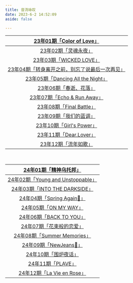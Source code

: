 ```yaml
---
title: 音流咏叹
date: 2023-6-2 14:52:09
aside: false

---
```




| [23年01期「Color of Love」](https://arrietty-fly.github.io/音流咏叹/2301) |
| :----------------------------------------------------------: |
| [23年02期「灵魂永夜」](https://arrietty-fly.github.io/音流咏叹/2302) |
| [23年03期「WICKED LOVE」](https://arrietty-fly.github.io/音流咏叹/2303) |
| [23年04期「转身离开之前，别忘了说最后一次再见」](https://arrietty-fly.github.io/音流咏叹/2304) |
| [23年05期「Dancing All the Night」](https://arrietty-fly.github.io/音流咏叹/2305) |
| [23年06期「春逝、花落」](https://arrietty-fly.github.io/音流咏叹/2306) |
| [23年07期「Echo & Run Away」](https://arrietty-fly.github.io/音流咏叹/2307) |
| [23年08期「Final Battle」](https://arrietty-fly.github.io/音流咏叹/2308) |
| [23年09期「我们的蓝调」](https://arrietty-fly.github.io/音流咏叹/2309) |
| [23年10期「Girl's Power」](https://arrietty-fly.github.io/音流咏叹/2310) |
| [23年11期「Dear.Lover」](https://arrietty-fly.github.io/音流咏叹/2311) |
| [23年12期「流年如歌」](https://arrietty-fly.github.io/音流咏叹/2312) |

<br/>

| [24年01期「精神乌托邦」](https://arrietty-fly.github.io/音流咏叹/2401) |
| :----------------------------------------------------------: |
| [24年02期「Young and Unstoppable」](https://arrietty-fly.github.io/音流咏叹/2402) |
| [24年03期「INTO THE DARKSIDE」](https://arrietty-fly.github.io/音流咏叹/2403) |
| [24年04期「Spring Again🌷」](https://arrietty-fly.github.io/音流咏叹/2404) |
| [24年05期「ON MY WAY」](https://arrietty-fly.github.io/音流咏叹/2405) |
| [24年06期「BACK TO YOU」](https://arrietty-fly.github.io/音流咏叹/2406) |
| [24年07期「花束般的恋爱」](https://arrietty-fly.github.io/音流咏叹/2407) |
| [24年08期「Summer Memories」](https://arrietty-fly.github.io/音流咏叹/2408) |
| [24年09期「NewJeans🐰」](https://arrietty-fly.github.io/音流咏叹/2409) |
| [24年10期「围炉夜话」](https://arrietty-fly.github.io/音流咏叹/2410) |
| [24年11期「PLAVE」](https://arrietty-fly.github.io/音流咏叹/2411) |
| [24年12期「La Vie en Rose」](https://arrietty-fly.github.io/音流咏叹/2412) |

